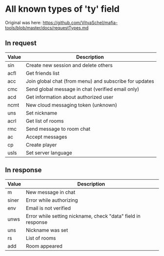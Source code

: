 # All known types of 'ty' field

Original was here: <https://github.com/VityaSchel/mafia-tools/blob/master/docs/requestTypes.md>

## In request

Value|Description
-|-
sin|Create new session and delete others
acfl|Get friends list
acc|Join global chat (from menu) and subscribe for updates
cmc|Send global message in chat (verified email only)
acd|Get information about authorized user
ncmt|New cloud messaging token (unknown)
uns|Set nickname
acrl|Get list of rooms
rmc|Send message to room chat
ac|Accept messages
cp|Create player
usls|Set server language

## In response

Value|Description
-|-
m|New message in chat
siner|Error while authorizing
env|Email is not verified
unws|Error while setting nickname, check "data" field in response
uns|Nickname was set
rs|List of rooms
add|Room appeared